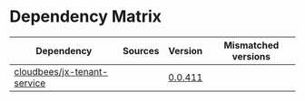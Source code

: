 # Dependency Matrix

Dependency | Sources | Version | Mismatched versions
---------- | ------- | ------- | -------------------
[cloudbees/jx-tenant-service](https://github.com/cloudbees/jx-tenant-service) |  | [0.0.411](https://github.com/cloudbees/jx-tenant-service/releases/tag/v0.0.411) | 
